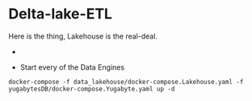 # Delta-lake-ETL

Here is the thing, Lakehouse is the real-deal.

*

* Start every of the Data Engines
```
docker-compose -f data_lakehouse/docker-compose.Lakehouse.yaml -f yugabytesDB/docker-compose.Yugabyte.yaml up -d
```
